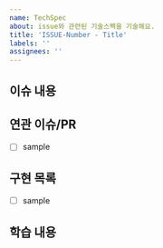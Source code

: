 ```yaml
---
name: TechSpec
about: issue와 관련된 기술스펙을 기술해요.
title: 'ISSUE-Number - Title'
labels: ''
assignees: ''
---
```

<!--
	분석하고 있는 이슈의 Number와 제목을 기입해요.
	ISSUE-Number - Title
-->

<!--
	해당 이슈와 관련된 내용을 기입해요.
		* 무엇이 문제인지?
		* 어떻게 해결해야하는지?
	위 2가지 외에도 팀원과 공유하고 싶은 이슈 내용들을 자유롭게 적어요.
-->
## 이슈 내용

<!--
	큰 문제인 경우 문제를 분할하는 과정에서 문맥을 놓치기 쉬워요
	해당 이슈와 연관된 추가적 이슈라던지 PR이 있다면 문맥 파악을 위해 꼭 기입해요.
-->
## 연관 이슈/PR
- [ ] sample

<!--
	분석한 내용을 기반으로 무엇을 구현해야하는지 명시화 해요.
	그리고 구현한 기능은 꼭 체크해둬요. 이를 통해 팀원과 현재 이슈의 진척도를 공유 할 수 있어요.
-->
## 구현 목록
- [ ] sample

<!--
	오픈소스의 이슈를 해결하면서 분명 배우는것들이 있다고 생각해요.
	이를 팀원들과 공유할수 있게 이슈를 해결하면서 배운 내용들을 정리해요. 
-->
## 학습 내용